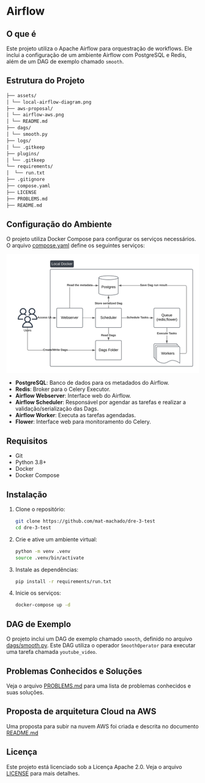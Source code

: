 # Airflow

## O que é

Este projeto utiliza o Apache Airflow para orquestração de workflows. Ele inclui a configuração de um ambiente Airflow com PostgreSQL e Redis, além de um DAG de exemplo chamado `smooth`.

## Estrutura do Projeto

``` sh
├── assets/
│ └── local-airflow-diagram.png
├── aws-proposal/
│ └── airflow-aws.png
│ └── README.md
├── dags/
│ └── smooth.py
├── logs/
│ └── .gitkeep
├── plugins/
│ └── .gitkeep
└── requirements/
│  └── run.txt
├── .gitignore
├── compose.yaml
├── LICENSE
├── PROBLEMS.md
├── README.md
```

## Configuração do Ambiente

O projeto utiliza Docker Compose para configurar os serviços necessários. O arquivo [compose.yaml](compose.yaml) define os seguintes serviços:

[![Airflow Local](assets/local-airflow-diagram.png)](assets/local-airflow-diagram.png)

- **PostgreSQL**: Banco de dados para os metadados do Airflow.
- **Redis**: Broker para o Celery Executor.
- **Airflow Webserver**: Interface web do Airflow.
- **Airflow Scheduler**: Responsável por agendar as tarefas e realizar a validação/serialização das Dags.
- **Airflow Worker**: Executa as tarefas agendadas.
- **Flower**: Interface web para monitoramento do Celery.

## Requisitos

- Git
- Python 3.8+
- Docker
- Docker Compose

## Instalação

1. Clone o repositório:

    ```sh
    git clone https://github.com/mat-machado/dre-3-test
    cd dre-3-test
    ```

2. Crie e ative um ambiente virtual:

    ```sh
    python -m venv .venv
    source .venv/bin/activate
    ```

3. Instale as dependências:

    ```sh
    pip install -r requirements/run.txt
    ```

4. Inicie os serviços:

    ```sh
    docker-compose up -d
    ```

## DAG de Exemplo

O projeto inclui um DAG de exemplo chamado `smooth`, definido no arquivo [dags/smooth.py](dags/smooth.py). Este DAG utiliza o operador `SmoothOperator` para executar uma tarefa chamada `youtube_video`.

## Problemas Conhecidos e Soluções

Veja o arquivo [PROBLEMS.md](PROBLEMS.md) para uma lista de problemas conhecidos e suas soluções.

## Proposta de arquitetura Cloud na AWS

Uma proposta para subir na nuvem AWS foi criada e descrita no documento [README.md](aws-proposal/README.md)

## Licença

Este projeto está licenciado sob a Licença Apache 2.0. Veja o arquivo [LICENSE](LICENSE) para mais detalhes.
